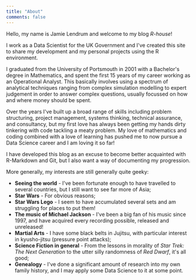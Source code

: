 ```yaml
---
title: "About"
comments: false
---
```


Hello, my name is Jamie Lendrum and welcome to my blog *R-house*!

I work as a Data Scientist for the UK Government and I've created this site to share my development and my personal projects using the R environment. 

I graduated from the University of Portsmouth in 2001 with a Bachelor's degree in Mathematics, and spent the first 15 years of my career working as an Operational Analyst. This basically involves using a spectrum of analytical techniques ranging from complex simulation modelling to expert judgement in order to answer complex questions, usually focussed on how and where money should be spent.

Over the years I've built up a broad range of skills including problem structuring, project management, systems thinking, technical assurance, and consultancy, but my first love has always been getting my hands dirty tinkering with code tackling a meaty problem. My love of mathematics and coding combined with a love of learning has pushed me to now pursue a Data Science career and I am loving it so far!

I have developed this blog as an excuse to become better acquainted with R-Markdown and Git, but I also want a way of documenting my progression.

More generally, my interests are still generally quite geeky:

* **Seeing the world** - I've been fortunate enough to have travelled to several countries, but I still want to see far more of Asia;
* **Star Wars** - For obvious reasons; 
* **Star Wars Lego** - I seem to have accumulated several sets and am struggling for places to put them!
* **The music of Michael Jackson** - I've been a big fan of his music since 1997, and have acquired every recording possible, released and unreleased!
* **Martial Arts** - I have some black belts in Jujitsu, with particular interest in kyusho-jitsu (pressure point attacks);
* **Science Fiction in general** - From the lessons in morality of *Star Trek: The Next Generation* to the utter silly randomness of *Red Dwarf*, it's all good;
* **Genealogy** - I've done a significant amount of research into my own family history, and I may apply some Data Science to it at some point.